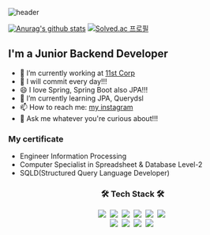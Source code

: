 ![header](https://capsule-render.vercel.app/api?type=soft&color=auto&height=150&section=header&text=MinChul-Son&fontSize=70&animation=twinkling)




<div align=left>
	
   [![Anurag's github stats](https://github-readme-stats.vercel.app/api?username=MinChul-Son)](https://github.com/anuraghazra/github-readme-stats)
[![Solved.ac
프로필](http://mazassumnida.wtf/api/v2/generate_badge?boj=smc5236)](https://solved.ac/smc5236)
  </div>
  <div>
	<h2>I'm a Junior Backend Developer</h2>
	<ul>
		<li>👯 I’m currently working at <a href="https://11st.co.kr/">11st Corp</a></li>
		<li>👯 I will commit every day!!!</li>
		<li>😄 I love Spring, Spring Boot also JPA!!!</li>
		<li>🌱 I’m currently learning JPA, Querydsl</li>
		<li>📫 How to reach me: <a href="https://www.instagram.com/minchul._.s/">my instagram</a></li>
		<li>💬 Ask me whatever you're curious about!!!</li>
	</ul>
</div>
<div>
	<h3>My certificate</h3>
	<ul>
		<li>Engineer Information Processing</li>
		<li>Computer Specialist in Spreadsheet & Database Level-2</li>
		<li>SQLD(Structured Query Language Developer)</li>
	</ul>
</div>


<h3 align="center">🛠 Tech Stack 🛠</h3>

<p align="center">
  <img src="https://img.shields.io/badge/Python-3766AB?style=flat-square&logo=Python&logoColor=white"/></a>&nbsp 
  <img src="https://img.shields.io/badge/Java-007396?style=flat-square&logo=Java&logoColor=white"/></a>&nbsp 
  <img src="https://img.shields.io/badge/C-A8B9CC?style=flat-square&logo=C&logoColor=white"/></a>&nbsp 
  <img src="https://img.shields.io/badge/Spring-6DB33F?style=flat-square&logo=Spring&logoColor=white"/></a>&nbsp
  <img src="https://img.shields.io/badge/Spring Boot-6DB33F?style=flat-square&logo=Spring-Boot&logoColor=white"/></a>&nbsp
  <img src="https://img.shields.io/badge/Mysql-E6B91E?style=flat-square&logo=MySql&logoColor=white"/></a>&nbsp 
  <br> 
  <img src="https://img.shields.io/badge/IntelliJ IDEA-000000?style=flat-square&logo=IntelliJ-IDEA&logoColor=white"/></a>&nbsp
  <img src="https://img.shields.io/badge/Eclipse IDE-2C2255?style=flat-square&logo=Eclipse-IDE&logoColor=white"/></a>&nbsp
  <img src="https://img.shields.io/badge/Visual Studio Code-007ACC?style=flat-square&logo=Visual-Studio-Code&logoColor=white"/></a>&nbsp
  <img src="https://img.shields.io/badge/JUnit5-25A162?style=flat-square&logo=JUnit5&logoColor=white"/></a>&nbsp
  <br> 
</p>
  
  
   
<!--
**MinChul-Son/MinChul-Son** is a ✨ _special_ ✨ repository because its `README.md` (this file) appears on your GitHub profile.
  <img src="https://img.shields.io/badge/Javascript-ffb13b?style=flat-square&logo=javascript&logoColor=white"/></a>&nbsp 
  <img src="https://img.shields.io/badge/css-1572B6?style=flat-square&logo=css3&logoColor=white"/></a>&nbsp 
  <img src="https://img.shields.io/badge/HTML-6DB33F?style=flat-square&logo=HTML5&logoColor=white"/></a>&nbsp
  <img src="https://img.shields.io/badge/Node.js-092E20?style=flat-square&logo=Node.js&logoColor=white"/></a>&nbsp
  <img src="https://img.shields.io/badge/TensorFlow-DB3552?style=flat-square&logo=TensorFlow&logoColor=white"/></a>&nbsp
  <img src="https://img.shields.io/badge/Django-092E20?style=flat-square&logo=Django&logoColor=white"/></a>&nbsp 
  <img src="https://img.shields.io/badge/Bootstrap-A8B9CC?style=flat-square&logo=Bootstrap&logoColor=white"/></a>&nbsp 
Here are some ideas to get you started:

- 🔭 I’m currently working on ...
- 🌱 I’m currently learning ...
- 👯 I’m looking to collaborate on ..
- 🤔 I’m looking for help with ...
- 💬 Ask me about ...
- 📫 How to reach me: ...
- 😄 Pronouns: ...
- ⚡ Fun fact: ...
-->
